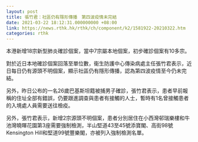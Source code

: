 ```yaml
---
layout: post
title: 張竹君：社區仍有隱形傳播　第四波疫情未完結
date: 2021-03-22 18:12:31.000000000 +08:00
link: https://news.rthk.hk/rthk/ch/component/k2/1581922-20210322.htm
categories: rthk
---
```


本港新增18宗新型肺炎確診個案，當中7宗屬本地個案，初步確診個案有10多宗。

對於近日本地確診個案回落至單位數，衞生防護中心傳染病處主任張竹君表示，近日每日仍有源頭不明個案，顯示社區仍有隱形傳播，認為第四波疫情至今仍未完結。

另外，昨日公布的一名26歲巴基斯坦籍被捕男子確診，張竹君表示，患者早前報稱的住址全部有錯誤，仍要跟進調查與患者有接觸的人士，暫時有1名曾接觸患者的入境處人員需要送往檢疫。

另外，張竹君表示，新增2宗源頭不明個案，患者分別居住在小西灣邨瑞樂樓和牛池灣曉暉花園第3座需要強制檢測，半山堅道43至45號添寶閣、高街98號Kensington Hill和堅道99號豐樂閣，亦被列入強制檢測名單。
